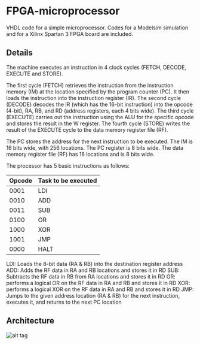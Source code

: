 FPGA-microprocessor
===================

VHDL code for a simple microprocessor. Codes for a Modelsim simulation and for a Xilinx Spartan 3 FPGA board are included.


Details
-------------------

The machine executes an instruction in 4 clock cycles (FETCH, DECODE, EXECUTE and STORE).

The first cycle (FETCH) retrieves the instruction from the instruction memory (IM) at the location specified by the program counter (PC). It then loads the instruction into the instruction register (IR).
The second cycle (DECODE) decodes the IR (which has the 16-bit instruction) into the opcode (4-bit), RA, RB, and RD (address registers, each 4 bits wide).
The third cycle (EXECUTE) carries out the instruction using the ALU for the specific opcode and stores the result in the W register.
The fourth cycle (STORE) writes the result of the EXECUTE cycle to the data memory register file (RF).

The PC stores the address for the next instruction to be executed.
The IM is 16 bits wide, with 256 locations. The PC register is 8 bits wide.
The data memory register file (RF) has 16 locations and is 8 bits wide.

The processor has 5 basic instructions as follows:

| Opcode | Task to be executed |
| ---- | ---- |
| 0001 | LDI |
| 0010 | ADD |
| 0011 | SUB |
| 0100 | OR |
| 1000 | XOR |
| 1001 | JMP |
| 0000 | HALT |

LDI: Loads the 8-bit data (RA & RB) into the destination register address
ADD: Adds the RF data in RA and RB locations and stores it in RD
SUB: Subtracts the RF data in RB from RA locations and stores it in RD
OR: performs a logical OR on the RF data in RA and RB and stores it in RD
XOR: performs a logical XOR on the RF data in RA and RB and stores it in RD
JMP: Jumps to the given address location (RA & RB) for the next instruction, executes it, and returns to the next PC location

Architecture
-------------------

![alt tag](https://raw.github.com/ajaykarpur/FPGA-microprocessor/master/architecture.jpg)
